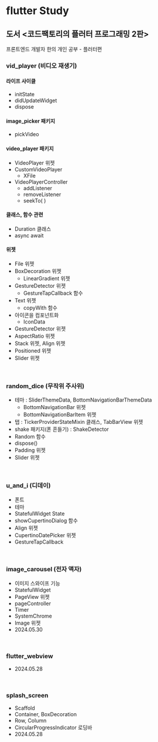 # flutter Study
## 도서 <코드팩토리의 플러터 프로그래밍 2판>
프론트엔드 개발자 한의 개인 공부 - 플러터편
<br/>

### vid_player (비디오 재생기)
#### 라이프 사이클
- initState
- didUpdateWidget
- dispose
#### image_picker 패키지
- pickVideo
#### video_player 패키지
- VideoPlayer 위젯
- CustomVideoPlayer
  - XFile
- VideoPlayerController
  - addListener
  - removeListener
  - seekTo( )
#### 클래스, 함수 관련
- Duration 클래스
- async await
#### 위젯 
- File 위젯
- BoxDecoration 위젯
  - LinearGradient 위젯
- GestureDetector 위젯
  - GestureTapCallback 함수
- Text 위젯
  - copyWith 함수
- 아이콘을 컴포넌트화 
  - IconData
- GestureDetector 위젯
- AspectRatio 위젯
- Stack 위젯, Align 위젯
- Positioned 위젯
- Slider 위젯
    
<br/>

### random_dice (무작위 주사위)
- 테마 : SliderThemeData, BottomNavigationBarThemeData
  - BottomNavigationBar 위젯
  - BottomNavigationBarItem 위젯
- 탭 : TickerProviderStateMixin 클래스, TabBarView 위젯
- shake 패키지(폰 흔들기) : ShakeDetector
- Random 함수
- dispose()
- Padding 위젯
- Slider 위젯

<br/>

### u_and_i (디데이)
- 폰트
- 테마
- StatefulWidget State 
- showCupertinoDialog 함수
- Align 위젯
- CupertinoDatePicker 위젯
- GestureTapCallback

<br/>

### image_carousel (전자 액자)
- 이미지 스와이프 기능
- StatefulWidget
- PageView 위젯
- pageController
- Timer
- SystemChrome
- Image 위젯
- 2024.05.30

<br/>

### flutter_webview
- 2024.05.28

<br/>

### splash_screen
- Scaffold
- Container, BoxDecoration
- Row, Column
- CircularProgressIndicator 로딩바
- 2024.05.28